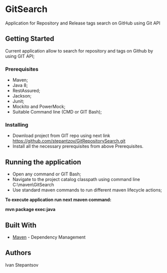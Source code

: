 # GitSearch
Application for Repository and Release tags search on GitHub using Git API 

## Getting Started
Current application allow to search for repository and tags on Github by using GIT API;

### Prerequisites
- Maven;
- Java 8; 
- RestAssured;
- Jackson;
- Junit;
- Mockito and PowerMock;
- Suitable Command line (CMD or GIT Bash);

### Installing
- Download project from GIT repo using next link https://github.com/stepantzov/GitRepositorySearch.git
- Install all the necessary prerequisites from above Prerequisites. 

## Running the application 
- Open any command or GIT Bash;
- Navigate to the project catalog classpath using command line C:\maven\GitSearch
- Use standard maven commands to run different maven lifecycle actions;

**To execute application run next maven command:**

**mvn package exec:java**



## Built With
* [Maven](https://maven.apache.org/) - Dependency Management


## Authors
Ivan Stepantsov
